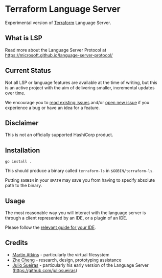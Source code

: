 # Terraform Language Server

Experimental version of [Terraform](https://www.terraform.io) Language Server.

## What is LSP

Read more about the Language Server Protocol at https://microsoft.github.io/language-server-protocol/

## Current Status

Not all LSP or language features are available at the time of writing,
but this is an active project with the aim of delivering smaller,
incremental updates over time.

We encourage you to [read existing issues](https://github.com/hashicorp/terraform-ls/issues)
and/or [open new issue](https://github.com/hashicorp/terraform-ls/issues/new/choose)
if you experience a bug or have an idea for a feature.

## Disclaimer

This is not an officially supported HashiCorp product.

## Installation

```
go install .
```

This should produce a binary called `terraform-ls` in `$GOBIN/terraform-ls`.

Putting `$GOBIN` in your `$PATH` may save you from having to specify
absolute path to the binary.

## Usage

The most reasonable way you will interact with the language server
is through a client represented by an IDE, or a plugin of an IDE.

Please follow the [relevant guide for your IDE](./docs/USAGE.md).

## Credits

- [Martin Atkins](https://github.com/apparentlymart) - particularly the virtual filesystem
- [Zhe Cheng](https://github.com/njuCZ) - research, design, prototyping assistance
- [Julio Sueiras](https://github.com/juliosueiras) - particularly his early version
    of the Language Server (https://github.com/juliosueiras)
 
